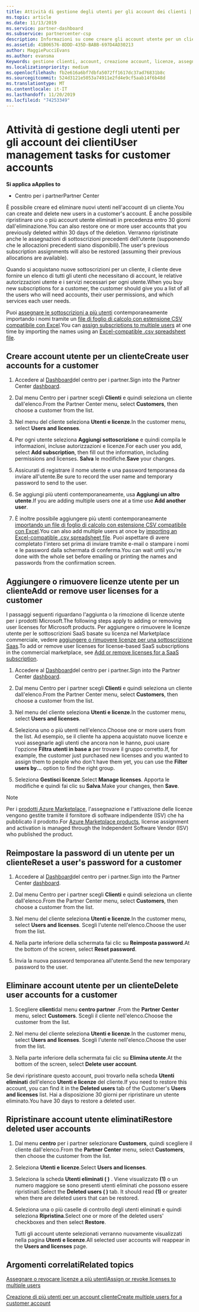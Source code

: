 ```yaml
---
title: Attività di gestione degli utenti per gli account dei clienti | Centro
ms.topic: article
ms.date: 11/13/2019
ms.service: partner-dashboard
ms.subservice: partnercenter-csp
description: Informazioni su come creare gli account utente per un cliente, aggiungere o rimuovere licenze utente, reimpostare le password utente, eliminare gli account utente o ripristinarli.
ms.assetid: 41B06576-8DDD-435D-BABB-697D4AD30213
author: MaggiePucciEvans
ms.author: evansma
Keywords: gestione clienti, account, creazione account, licenze, assegna licenza, gestione utenti, password, Reimposta password, modifica password
ms.localizationpriority: medium
ms.openlocfilehash: fb2e616a6bf7dbfa5072ff1617dc37ad76831b8c
ms.sourcegitcommit: 524d3121e5053a74911e2fd4e9cf5aab14f6b48d
ms.translationtype: MT
ms.contentlocale: it-IT
ms.lasthandoff: 11/20/2019
ms.locfileid: "74253349"
---
```

# <a name="user-management-tasks-for-customer-accounts"></a><span data-ttu-id="826b8-104">Attività di gestione degli utenti per gli account dei clienti</span><span class="sxs-lookup"><span data-stu-id="826b8-104">User management tasks for customer accounts</span></span>

<span data-ttu-id="826b8-105">**Si applica a**</span><span class="sxs-lookup"><span data-stu-id="826b8-105">**Applies to**</span></span>

- <span data-ttu-id="826b8-106">Centro per i partner</span><span class="sxs-lookup"><span data-stu-id="826b8-106">Partner Center</span></span>

<span data-ttu-id="826b8-107">È possibile creare ed eliminare nuovi utenti nell'account di un cliente.</span><span class="sxs-lookup"><span data-stu-id="826b8-107">You can create and delete new users in a customer's account.</span></span> <span data-ttu-id="826b8-108">È anche possibile ripristinare uno o più account utente eliminati in precedenza entro 30 giorni dall'eliminazione.</span><span class="sxs-lookup"><span data-stu-id="826b8-108">You can also restore one or more user accounts that you previously deleted within 30 days of the deletion.</span></span> <span data-ttu-id="826b8-109">Verranno ripristinate anche le assegnazioni di sottoscrizioni precedenti dell'utente (supponendo che le allocazioni precedenti siano disponibili).</span><span class="sxs-lookup"><span data-stu-id="826b8-109">The user's previous subscription assignments will also be restored (assuming their previous allocations are available).</span></span>

<span data-ttu-id="826b8-110">Quando si acquistano nuove sottoscrizioni per un cliente, il cliente deve fornire un elenco di tutti gli utenti che necessitano di account, le relative autorizzazioni utente e i servizi necessari per ogni utente.</span><span class="sxs-lookup"><span data-stu-id="826b8-110">When you buy new subscriptions for a customer, the customer should give you a list of all the users who will need accounts, their user permissions, and which services each user needs.</span></span>  

<span data-ttu-id="826b8-111">Puoi [assegnare le sottoscrizioni a più utenti](bulk-license-provisioning-for-multiple-users.md) contemporaneamente importando i nomi tramite un [file di foglio di calcolo con estensione CSV compatibile con Excel](adding-multiple-users-to-a-customer-account.md).</span><span class="sxs-lookup"><span data-stu-id="826b8-111">You can [assign subscriptions to multiple users](bulk-license-provisioning-for-multiple-users.md) at one time by importing the names using an [Excel-compatible .csv spreadsheet file](adding-multiple-users-to-a-customer-account.md).</span></span>

<a href="" id="createuseraccounts"></a>

## <a name="create-user-accounts-for-a-customer"></a><span data-ttu-id="826b8-112">Creare account utente per un cliente</span><span class="sxs-lookup"><span data-stu-id="826b8-112">Create user accounts for a customer</span></span>

1. <span data-ttu-id="826b8-113">Accedere al [Dashboard](https://partner.microsoft.com/dashboard)del centro per i partner.</span><span class="sxs-lookup"><span data-stu-id="826b8-113">Sign into the Partner Center [dashboard](https://partner.microsoft.com/dashboard).</span></span>

2. <span data-ttu-id="826b8-114">Dal menu Centro per i partner scegli **Clienti** e quindi seleziona un cliente dall'elenco.</span><span class="sxs-lookup"><span data-stu-id="826b8-114">From the Partner Center menu, select **Customers**, then choose a customer from the list.</span></span>

3. <span data-ttu-id="826b8-115">Nel menu del cliente seleziona **Utenti e licenze**.</span><span class="sxs-lookup"><span data-stu-id="826b8-115">In the customer menu, select **Users and licenses**.</span></span>

4. <span data-ttu-id="826b8-116">Per ogni utente seleziona **Aggiungi sottoscrizione** e quindi compila le informazioni, incluse autorizzazioni e licenze.</span><span class="sxs-lookup"><span data-stu-id="826b8-116">For each user you add, select **Add subscription**, then fill out the information, including permissions and licenses.</span></span> <span data-ttu-id="826b8-117">**Salva** le modifiche.</span><span class="sxs-lookup"><span data-stu-id="826b8-117">**Save** your changes.</span></span>

5. <span data-ttu-id="826b8-118">Assicurati di registrare il nome utente e una password temporanea da inviare all'utente.</span><span class="sxs-lookup"><span data-stu-id="826b8-118">Be sure to record the user name and temporary password to send to the user.</span></span>

6. <span data-ttu-id="826b8-119">Se aggiungi più utenti contemporaneamente, usa **Aggiungi un altro utente**.</span><span class="sxs-lookup"><span data-stu-id="826b8-119">If you are adding multiple users one at a time use **Add another user**.</span></span>

7. <span data-ttu-id="826b8-120">È inoltre possibile aggiungere più utenti contemporaneamente [importando un file di foglio di calcolo con estensione CSV compatibile con Excel](adding-multiple-users-to-a-customer-account.md).</span><span class="sxs-lookup"><span data-stu-id="826b8-120">You can also add multiple users at once by [importing an Excel-compatible .csv spreadsheet file](adding-multiple-users-to-a-customer-account.md).</span></span> <span data-ttu-id="826b8-121">Puoi aspettare di avere completato l'intero set prima di inviare tramite e-mail o stampare i nomi e le password dalla schermata di conferma.</span><span class="sxs-lookup"><span data-stu-id="826b8-121">You can wait until you're done with the whole set before emailing or printing the names and passwords from the confirmation screen.</span></span>

<a href="" id="userlicensing"></a>

## <a name="add-or-remove-user-licenses-for-a-customer"></a><span data-ttu-id="826b8-122">Aggiungere o rimuovere licenze utente per un cliente</span><span class="sxs-lookup"><span data-stu-id="826b8-122">Add or remove user licenses for a customer</span></span>

<span data-ttu-id="826b8-123">I passaggi seguenti riguardano l'aggiunta o la rimozione di licenze utente per i prodotti Microsoft.</span><span class="sxs-lookup"><span data-stu-id="826b8-123">The following steps apply to adding or removing user licenses for Microsoft products.</span></span> <span data-ttu-id="826b8-124">Per aggiungere o rimuovere le licenze utente per le sottoscrizioni SaaS basate su licenza nel Marketplace commerciale, vedere [aggiungere o rimuovere licenze per una sottoscrizione Saas](csp-commercial-marketplace-manage.md#add-or-remove-licenses-for-a-saas-subscription).</span><span class="sxs-lookup"><span data-stu-id="826b8-124">To add or remove user licenses for license-based SaaS subscriptions in the commercial marketplace, see [Add or remove licenses for a SaaS subscription](csp-commercial-marketplace-manage.md#add-or-remove-licenses-for-a-saas-subscription).</span></span>

1. <span data-ttu-id="826b8-125">Accedere al [Dashboard](https://partner.microsoft.com/dashboard)del centro per i partner.</span><span class="sxs-lookup"><span data-stu-id="826b8-125">Sign into the Partner Center [dashboard](https://partner.microsoft.com/dashboard).</span></span>

2. <span data-ttu-id="826b8-126">Dal menu Centro per i partner scegli **Clienti** e quindi seleziona un cliente dall'elenco.</span><span class="sxs-lookup"><span data-stu-id="826b8-126">From the Partner Center menu, select **Customers**, then choose a customer from the list.</span></span>

3. <span data-ttu-id="826b8-127">Nel menu del cliente seleziona **Utenti e licenze**.</span><span class="sxs-lookup"><span data-stu-id="826b8-127">In the customer menu, select **Users and licenses**.</span></span>

4. <span data-ttu-id="826b8-128">Seleziona uno o più utenti nell'elenco.</span><span class="sxs-lookup"><span data-stu-id="826b8-128">Choose one or more users from the list.</span></span> <span data-ttu-id="826b8-129">Ad esempio, se il cliente ha appena acquistato nuove licenze e vuoi assegnarle agli utenti che ancora non le hanno, puoi usare l'opzione **Filtra utenti in base a** per trovare il gruppo corretto.</span><span class="sxs-lookup"><span data-stu-id="826b8-129">If, for example, the customer just purchased new licenses and you wanted to assign them to people who don't have them yet, you can use the **Filter users by...** option to find the right group.</span></span>

5. <span data-ttu-id="826b8-130">Seleziona **Gestisci licenze**.</span><span class="sxs-lookup"><span data-stu-id="826b8-130">Select **Manage licenses**.</span></span> <span data-ttu-id="826b8-131">Apporta le modifiche e quindi fai clic su **Salva**.</span><span class="sxs-lookup"><span data-stu-id="826b8-131">Make your changes, then **Save**.</span></span>

> [!NOTE]
> <span data-ttu-id="826b8-132">Per i [prodotti Azure Marketplace](csp-commercial-marketplace-manage.md#assign-licenses-and-activate-a-subscription-on-behalf-of-a-customer), l'assegnazione e l'attivazione delle licenze vengono gestite tramite il fornitore di software indipendente (ISV) che ha pubblicato il prodotto.</span><span class="sxs-lookup"><span data-stu-id="826b8-132">For [Azure Marketplace products](csp-commercial-marketplace-manage.md#assign-licenses-and-activate-a-subscription-on-behalf-of-a-customer), license assignment and activation is managed through the Independent Software Vendor (ISV) who published the product.</span></span>

<a href="" id="resetpassword"></a>

## <a name="reset-a-users-password-for-a-customer"></a><span data-ttu-id="826b8-133">Reimpostare la password di un utente per un cliente</span><span class="sxs-lookup"><span data-stu-id="826b8-133">Reset a user's password for a customer</span></span>

1. <span data-ttu-id="826b8-134">Accedere al [Dashboard](https://partner.microsoft.com/dashboard)del centro per i partner.</span><span class="sxs-lookup"><span data-stu-id="826b8-134">Sign into the Partner Center [dashboard](https://partner.microsoft.com/dashboard).</span></span>

2. <span data-ttu-id="826b8-135">Dal menu Centro per i partner scegli **Clienti** e quindi seleziona un cliente dall'elenco.</span><span class="sxs-lookup"><span data-stu-id="826b8-135">From the Partner Center menu, select **Customers**, then choose a customer from the list.</span></span>

3.  <span data-ttu-id="826b8-136">Nel menu del cliente seleziona **Utenti e licenze**.</span><span class="sxs-lookup"><span data-stu-id="826b8-136">In the customer menu, select **Users and licenses**.</span></span> <span data-ttu-id="826b8-137">Scegli l'utente nell'elenco.</span><span class="sxs-lookup"><span data-stu-id="826b8-137">Choose the user from the list.</span></span>

4.  <span data-ttu-id="826b8-138">Nella parte inferiore della schermata fai clic su **Reimposta password**.</span><span class="sxs-lookup"><span data-stu-id="826b8-138">At the bottom of the screen, select **Reset password**.</span></span> 

5.  <span data-ttu-id="826b8-139">Invia la nuova password temporanea all'utente.</span><span class="sxs-lookup"><span data-stu-id="826b8-139">Send the new temporary password to the user.</span></span>

<a href="" id="deleteuseraccounts"></a>

## <a name="delete-user-accounts-for-a-customer"></a><span data-ttu-id="826b8-140">Eliminare account utente per un cliente</span><span class="sxs-lookup"><span data-stu-id="826b8-140">Delete user accounts for a customer</span></span>

1.  <span data-ttu-id="826b8-141">Scegliere **clienti**dal menu **centro partner** .</span><span class="sxs-lookup"><span data-stu-id="826b8-141">From the **Partner Center** menu, select **Customers**.</span></span> <span data-ttu-id="826b8-142">Scegli il cliente nell'elenco.</span><span class="sxs-lookup"><span data-stu-id="826b8-142">Choose the customer from the list.</span></span>

2.  <span data-ttu-id="826b8-143">Nel menu del cliente seleziona **Utenti e licenze**.</span><span class="sxs-lookup"><span data-stu-id="826b8-143">In the customer menu, select **Users and licenses**.</span></span> <span data-ttu-id="826b8-144">Scegli l'utente nell'elenco.</span><span class="sxs-lookup"><span data-stu-id="826b8-144">Choose the user from the list.</span></span>

3.  <span data-ttu-id="826b8-145">Nella parte inferiore della schermata fai clic su **Elimina utente**.</span><span class="sxs-lookup"><span data-stu-id="826b8-145">At the bottom of the screen, select **Delete user account**.</span></span>

<span data-ttu-id="826b8-146">Se devi ripristinare questo account, puoi trovarlo nella scheda **Utenti eliminati** dell'elenco **Utenti e licenze** del cliente.</span><span class="sxs-lookup"><span data-stu-id="826b8-146">If you need to restore this account, you can find it in the **Deleted users** tab of the Customer's **Users and licenses** list.</span></span> <span data-ttu-id="826b8-147">Hai a disposizione 30 giorni per ripristinare un utente eliminato.</span><span class="sxs-lookup"><span data-stu-id="826b8-147">You have 30 days to restore a deleted user.</span></span>

<a href="" id="restoreuseraccounts"></a>

## <a name="restore-deleted-user-accounts"></a><span data-ttu-id="826b8-148">Ripristinare account utente eliminati</span><span class="sxs-lookup"><span data-stu-id="826b8-148">Restore deleted user accounts</span></span>

1.  <span data-ttu-id="826b8-149">Dal menu **centro** per i partner selezionare **Customers**, quindi scegliere il cliente dall'elenco.</span><span class="sxs-lookup"><span data-stu-id="826b8-149">From the **Partner Center** menu, select **Customers**, then choose the customer from the list.</span></span>

2.  <span data-ttu-id="826b8-150">Seleziona **Utenti e licenze**.</span><span class="sxs-lookup"><span data-stu-id="826b8-150">Select **Users and licenses**.</span></span>

3.  <span data-ttu-id="826b8-151">Seleziona la scheda **Utenti eliminati ( )** . Viene visualizzato **(1)** o un numero maggiore se sono presenti utenti eliminati che possono essere ripristinati.</span><span class="sxs-lookup"><span data-stu-id="826b8-151">Select the **Deleted users ( )** tab. It should read **(1)** or greater when there are deleted users that can be restored.</span></span>

4.  <span data-ttu-id="826b8-152">Seleziona una o più caselle di controllo degli utenti eliminati e quindi seleziona **Ripristina**.</span><span class="sxs-lookup"><span data-stu-id="826b8-152">Select one or more of the deleted users' checkboxes and then select **Restore**.</span></span>

    <span data-ttu-id="826b8-153">Tutti gli account utente selezionati verranno nuovamente visualizzati nella pagina **Utenti e licenze**.</span><span class="sxs-lookup"><span data-stu-id="826b8-153">All selected user accounts will reappear in the **Users and licenses** page.</span></span>

## <a name="related-topics"></a><span data-ttu-id="826b8-154">Argomenti correlati</span><span class="sxs-lookup"><span data-stu-id="826b8-154">Related topics</span></span>


[<span data-ttu-id="826b8-155">Assegnare o revocare licenze a più utenti</span><span class="sxs-lookup"><span data-stu-id="826b8-155">Assign or revoke licenses to multiple users</span></span>](bulk-license-provisioning-for-multiple-users.md)

[<span data-ttu-id="826b8-156">Creazione di più utenti per un account cliente</span><span class="sxs-lookup"><span data-stu-id="826b8-156">Create multiple users for a customer account</span></span>](adding-multiple-users-to-a-customer-account.md)
